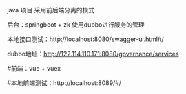 java 项目 采用前后端分离的模式

后台：springboot + zk 使用dubbo进行服务的管理

本地接口测试：http://localhost:8080/swagger-ui.html#/

dubbo地址：http://122.114.110.171:8080/governance/services

#前端：vue + vuex

#本地前端测试：http://localhost:8089/#/